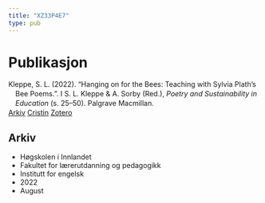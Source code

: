 ```yaml
---
title: "XZ33P4E7"
type: pub
---
```

<h1>Publikasjon</h1>
<article id="csl-bib-container-XZ33P4E7" class="csl-bib-container">
  <div class="csl-bib-body" style="line-height: 1.35; padding-left: 1em; text-indent:-1em;">
  <div class="csl-entry">Kleppe, S. L. (2022). &#x201C;Hanging on for the Bees: Teaching with Sylvia Plath&#x2019;s Bee Poems.&#x201D;. I S. L. Kleppe &amp; A. Sorby (Red.), <i>Poetry and Sustainability in Education</i> (s. 25&#x2013;50). Palgrave Macmillan.</div>
</div>
  <div class="csl-bib-buttons">
    <a href="#taxonomy-article-XZ33P4E7" class="csl-bib-button">Arkiv</a>
    <a href="https://app.cristin.no/results/show.jsf?id=2047535" alt="Cristin URL" class="csl-bib-button">Cristin</a>
    <a href="http://zotero.org/groups/5402882/items/XZ33P4E7" alt="Zotero URL" class="csl-bib-button">Zotero</a>
  </div>
  <div id="csl-bib-meta-container-XZ33P4E7"></div>
</article>
<div id="csl-bib-meta-XZ33P4E7" class="csl-bib-meta">
  <article id="taxonomy-article-XZ33P4E7" class="taxonomy-article">
    <h1>Arkiv</h1>
    <ul>
      <li>Høgskolen i Innlandet</li>
      <li>Fakultet for lærerutdanning og pedagogikk</li>
      <li>Institutt for engelsk</li>
      <li>2022</li>
      <li>August</li>
    </ul>
  </article>
</div>
